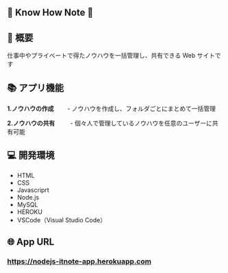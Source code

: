## 📘 Know How Note 📘

## 📝 概要

仕事中やプライベートで得たノウハウを一括管理し、共有できる Web サイトです

## 📚 アプリ機能

**1.ノウハウの作成**
　　- ノウハウを作成し、フォルダごとにまとめて一括管理

**2.ノウハウの共有**
　　 - 個々人で管理しているノウハウを任意のユーザーに共有可能

## 💻 開発環境

- HTML
- CSS
- Javascriprt
- Node.js
- MySQL
- HEROKU
- VSCode（Visual Studio Code）

## 🌐 App URL

### **https://nodejs-itnote-app.herokuapp.com**

